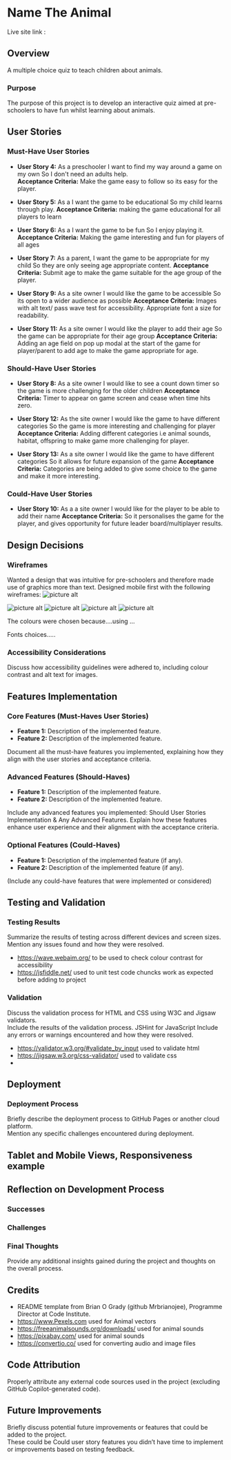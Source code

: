 # Name The Animal

Live site link :

## Overview
A multiple choice quiz to teach children about animals.

### Purpose
The purpose of this project is to develop an interactive quiz aimed at pre-schoolers to have fun whilst learning about animals.   



## User Stories

### Must-Have User Stories
- **User Story 4:** As a preschooler
I want to find my way around a game on my own
So I don't need an adults help.  
  **Acceptance Criteria:** Make the game easy to follow so its easy for the player.

- **User Story 5:** As a I want the game to be educational
So my child learns through play.
  **Acceptance Criteria:** making the game educational for all players to learn

- **User Story 6:** As a I want the game to be fun
So I enjoy playing it.
  **Acceptance Criteria:** Making the game interesting and fun for players of all ages

- **User Story 7:**  As a parent,
I want the game to be appropriate for my child
So they are only seeing age appropriate content.
 **Acceptance Criteria:** Submit age to make the game suitable for the age group of the player.

- **User Story 9:**  As a site owner
I would like the game to be accessible
So its open to a wider audience as possible
 **Acceptance Criteria:** Images with alt text/ pass wave test for accessibility. Appropriate font a size for readability.

- **User Story 11:** As a site owner
I would like the player to add their age
So the game can be appropriate for their age group 
  **Acceptance Criteria:** Adding an age field on pop up modal at the start of the game for player/parent to add age to make the game appropriate for age.

### Should-Have User Stories
- **User Story 8:**  As a site owner
I would like to see a count down timer
so the game is more challenging for the older children 
 **Acceptance Criteria:**
Timer to appear on game screen and cease when time hits zero.

- **User Story 12:**  As the site owner
I would like the game to have different categories
So the game is more interesting and challenging for player
 **Acceptance Criteria:**
 Adding different categories i.e animal sounds, habitat, offspring to make game more challenging for player.

 - **User Story 13:**  As a site owner
I would like the game to have different categories
So it allows for future expansion of the game
 **Acceptance Criteria:**
Categories are being added to give some choice to the game and make it more interesting.

### Could-Have User Stories
- **User Story 10:**  As a  a site owner
I would like for the player to be able to add their name
 **Acceptance Criteria:**
So it personalises the game for the player, and gives opportunity for future leader board/multiplayer results.

## Design Decisions

### Wireframes
Wanted a design that was intuitive for pre-schoolers and therefore made use of graphics more than text. 
Designed mobile first with the following wireframes:
![picture alt](/docs/wireframe1.png "index page layout for animal sound quiz")

![picture alt](/docs/wireframe1a.png "index page code requirements for animal sound quiz")
![picture alt](/docs/wireframe2.png "page layout for animal group name quiz")
![picture alt](/docs/wireframe3.png "page layout for animal home quiz")
![picture alt](/docs/wireframe4.png "page layout for animal offspring quiz")


The colours were chosen because....using ...

Fonts choices.....

### Accessibility Considerations
Discuss how accessibility guidelines were adhered to, including colour contrast and alt text for images.  

## Features Implementation

### Core Features (Must-Haves User Stories)
- **Feature 1:** Description of the implemented feature.
- **Feature 2:** Description of the implemented feature.

 Document all the must-have features you implemented, explaining how they align with the user stories and acceptance criteria.

### Advanced Features (Should-Haves)
- **Feature 1:** Description of the implemented feature.
- **Feature 2:** Description of the implemented feature.

Include any advanced features you implemented: Should User Stories Implementation & Any Advanced Features. Explain how these features enhance user experience and their alignment with the acceptance criteria.

### Optional Features (Could-Haves)
- **Feature 1:** Description of the implemented feature (if any).
- **Feature 2:** Description of the implemented feature (if any).

(Include any could-have features that were implemented or considered) 

## Testing and Validation

### Testing Results
Summarize the results of testing across different devices and screen sizes.  
Mention any issues found and how they were resolved.  
- https://wave.webaim.org/ to be used to check colour contrast for accessibility
- https://jsfiddle.net/ used to unit test code chuncks work as expected before adding to project

### Validation
Discuss the validation process for HTML and CSS using W3C and Jigsaw validators.  
Include the results of the validation process.  JSHint for JavaScript
Include any errors or warnings encountered and how they were resolved.

- https://validator.w3.org/#validate_by_input used to validate html
- https://jigsaw.w3.org/css-validator/ used to validate css
- 

## Deployment

### Deployment Process
Briefly describe the deployment process to GitHub Pages or another cloud platform.  
Mention any specific challenges encountered during deployment.  

## Tablet and Mobile Views, Responsiveness example

## Reflection on Development Process

### Successes


### Challenges


### Final Thoughts
Provide any additional insights gained during the project and thoughts on the overall process.  


## Credits
- README template from Brian O Grady (github Mrbrianojee), Programme Director at Code Institute.
- https://www.Pexels.com used for Animal vectors 
- https://freeanimalsounds.org/downloads/ used for animal sounds
- https://pixabay.com/ used for animal sounds
- https://convertio.co/ used for converting audio and image files


## Code Attribution
Properly attribute any external code sources used in the project (excluding GitHub Copilot-generated code).  


## Future Improvements
Briefly discuss potential future improvements or features that could be added to the project.  
These could be Could user story features you didn’t have time to implement or improvements based on testing feedback.